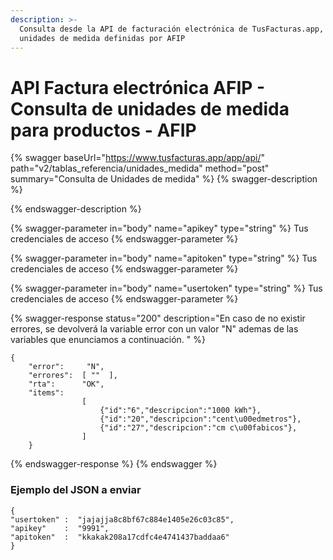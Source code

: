 ```yaml
---
description: >-
  Consulta desde la API de facturación electrónica de TusFacturas.app, las
  unidades de medida definidas por AFIP
---
```


# API Factura electrónica AFIP  - Consulta de unidades de medida para productos - AFIP

{% swagger baseUrl="https://www.tusfacturas.app/app/api/" path="v2/tablas_referencia/unidades_medida" method="post" summary="Consulta de Unidades de medida" %}
{% swagger-description %}

{% endswagger-description %}

{% swagger-parameter in="body" name="apikey" type="string" %}
Tus credenciales de acceso
{% endswagger-parameter %}

{% swagger-parameter in="body" name="apitoken" type="string" %}
Tus credenciales de acceso
{% endswagger-parameter %}

{% swagger-parameter in="body" name="usertoken" type="string" %}
Tus credenciales de acceso
{% endswagger-parameter %}

{% swagger-response status="200" description="En caso de no existir errores, se devolverá la variable error con un valor "N" ademas de las variables que enunciamos a continuación.
" %}
```
{
    "error":     "N",
    "errores":  [ ""  ],
    "rta":      "OK",
    "items": 
                [  
                    {"id":"6","descripcion":"1000 kWh"},
                    {"id":"20","descripcion":"cent\u00edmetros"},
                    {"id":"27","descripcion":"cm c\u00fabicos"},
                ]
    }
```
{% endswagger-response %}
{% endswagger %}

### Ejemplo del JSON a enviar

```
{
"usertoken" :  "jajajja8c8bf67c884e1405e26c03c85",
"apikey"    :  "9991",
"apitoken"  :  "kkakak208a17cdfc4e4741437baddaa6"
}
```
